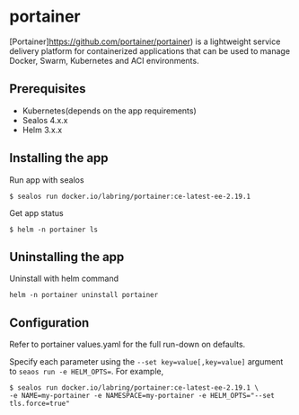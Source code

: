 # portainer

[Portainer]https://github.com/portainer/portainer)  is a lightweight service delivery platform for containerized applications that can be used to manage Docker, Swarm, Kubernetes and ACI environments.

## Prerequisites

- Kubernetes(depends on the app requirements)
- Sealos 4.x.x
- Helm 3.x.x

## Installing the app

Run app with sealos

```shell
$ sealos run docker.io/labring/portainer:ce-latest-ee-2.19.1
```

Get app status

```shell
$ helm -n portainer ls
```

## Uninstalling the app

Uninstall with helm command

```shell
helm -n portainer uninstall portainer
```

## Configuration

Refer to portainer values.yaml for the full run-down on defaults.

Specify each parameter using the `--set key=value[,key=value]` argument to `seaos run -e HELM_OPTS=`. For example,

```shell
$ sealos run docker.io/labring/portainer:ce-latest-ee-2.19.1 \
-e NAME=my-portainer -e NAMESPACE=my-portainer -e HELM_OPTS="--set tls.force=true"
